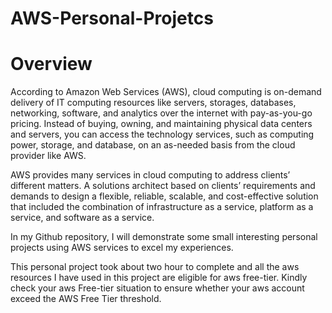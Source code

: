 # AWS-Personal-Projetcs

<h1>Overview</h1>

<p>According to Amazon Web Services (AWS), cloud computing is on-demand delivery of IT computing resources like servers, storages, databases, networking, software, and analytics over the internet with pay-as-you-go pricing. Instead of buying, owning, and maintaining physical data centers and servers, you can access the technology services, such as computing power, storage, and database, on an as-needed basis from the cloud provider like AWS.</p>

<p>AWS provides many services in cloud computing to address clients’ different matters. A solutions architect based on clients’ requirements and demands to design a flexible, reliable, scalable, and cost-effective solution that included the combination of infrastructure as a service, platform as a service, and software as a service.</p>

<p>In my Github repository, I will demonstrate some small interesting personal projects using AWS services to excel my experiences.</p>

<p>This personal project took about two hour to complete and all the aws resources I have used in this project are eligible for aws free-tier. Kindly check your aws Free-tier situation to ensure whether your aws account exceed the AWS Free Tier threshold.</p>

